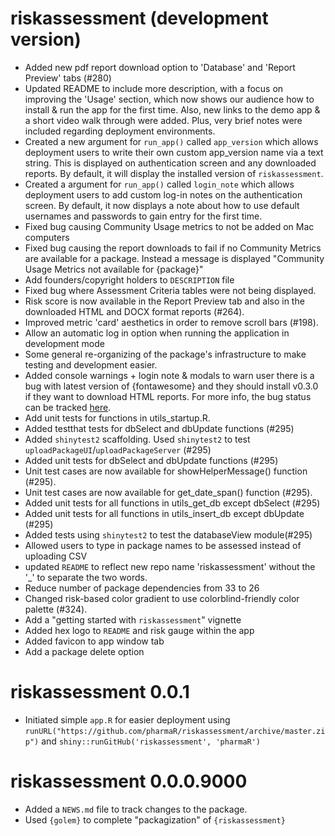 # riskassessment (development version)

* Added new pdf report download option to 'Database' and 'Report Preview' tabs (#280) 
* Updated README to include more description, with a focus on improving the 'Usage' section, which now shows our audience how to install & run the app for the first time. Also, new links to the demo app & a short video walk through were added. Plus, very brief notes were included regarding deployment environments.
* Created a new argument for `run_app()` called `app_version` which allows deployment users to write their own custom app_version name via a text string. This is displayed on authentication screen and any downloaded reports. By default, it will display the installed version of `riskassessment`.
* Created a argument for `run_app()` called `login_note` which allows deployment users to add custom log-in notes on the authentication screen. By default, it now displays a note about how to use default usernames and passwords to gain entry for the first time.
* Fixed bug causing Community Usage metrics to not be added on Mac computers
* Fixed bug causing the report downloads to fail if no Community Metrics are available for a package. Instead a message is displayed "Community Usage Metrics not available for {package}"
* Add founders/copyright holders to `DESCRIPTION` file
* Fixed bug where Assessment Criteria tables were not being displayed.
* Risk score is now available in the Report Preview tab and also in the downloaded HTML and DOCX format reports (#264).
* Improved metric 'card' aesthetics in order to remove scroll bars (#198).
* Allow an automatic log in option when running the application in development mode
* Some general re-organizing of the package's infrastructure to make testing and development easier.
* Added console warnings + login note & modals to warn user there is a bug with latest version of {fontawesome} and they should install v0.3.0 if they want to download HTML reports. For more info, the bug status can be tracked [here](https://github.com/rstudio/fontawesome/issues/99).
* Add unit tests for functions in utils_startup.R.
* Added testthat tests for dbSelect and dbUpdate functions (#295)
* Added `shinytest2` scaffolding. Used `shinytest2` to test `uploadPackageUI`/`uploadPackageServer` (#295)
* Added unit tests for dbSelect and dbUpdate functions (#295)
* Unit test cases are now available for showHelperMessage() function (#295).
* Unit test cases are now available for get_date_span() function (#295).
* Added unit tests for all functions in utils_get_db except dbSelect (#295)
* Added unit tests for all functions in utils_insert_db except dbUpdate (#295)
* Added tests using `shinytest2` to test the databaseView module(#295)
* Allowed users to type in package names to be assessed instead of uploading CSV
* updated `README` to reflect new repo name 'riskassessment' without the '_' to separate the two words.
* Reduce number of package dependencies from 33 to 26
* Changed risk-based color gradient to use colorblind-friendly color palette (#324).
* Add a "getting started with `riskassessment`" vignette
* Added hex logo to `README` and risk gauge within the app
* Added favicon to app window tab
* Add a package delete option

# riskassessment 0.0.1
* Initiated simple `app.R` for easier deployment using `runURL("https://github.com/pharmaR/riskassessment/archive/master.zip")` and `shiny::runGitHub('riskassessment', 'pharmaR')`


# riskassessment 0.0.0.9000

* Added a `NEWS.md` file to track changes to the package.
* Used `{golem}` to complete "packagization" of `{riskassessment}`
